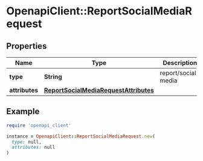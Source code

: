 # OpenapiClient::ReportSocialMediaRequest

## Properties

| Name | Type | Description | Notes |
| ---- | ---- | ----------- | ----- |
| **type** | **String** | report/social-media | [optional] |
| **attributes** | [**ReportSocialMediaRequestAttributes**](ReportSocialMediaRequestAttributes.md) |  |  |

## Example

```ruby
require 'openapi_client'

instance = OpenapiClient::ReportSocialMediaRequest.new(
  type: null,
  attributes: null
)
```

